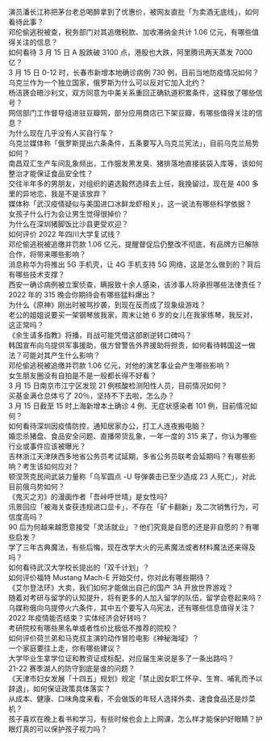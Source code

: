 演员潘长江称把茅台老总喝醉拿到了优惠价，被网友直批「为卖酒无底线」，如何看待此事？  
邓伦偷逃税被查，税务部门对其追缴税款、加收滞纳金共计 1.06 亿元，有哪些值得关注的信息？  
如何看待 3 月 15 日 A 股跌破 3100 点，港股也大跌，阿里腾讯两天蒸发 7000 亿？  
3 月 15 日 0-12 时，长春市新增本地确诊病例 730 例，目前当地防疫情况如何？  
乌克兰作为一个独立国家，俄罗斯为什么可以反对它加入北约？  
杨洁篪会晤沙利文，双方同意为中美关系重回正确轨道积累条件，这释放了哪些信号？  
网信部门工作督导组进驻豆瓣网，部分应用商店已下架豆瓣，有哪些值得关注的信息？  
为什么现在几乎没有人买自行车？  
乌克兰媒体称「俄罗斯提出六条条件，五条要写入乌克兰宪法」，目前乌克兰局势如何？  
南昌双汇生产车间乱象频出，工作服发黑发臭、猪排落地直接装袋入库等，该如何整治才能保证食品安全性？  
交往半年多的男朋友，对组织的遴选毅然选择去上任，我挽留过，现在是 400 多里的异地恋，我是不是该放弃？  
媒体称「武汉疫情疑似与美国进口冰鲜龙虾相关」，这一说法有哪些科学依据？  
女孩子什么行为会让男生觉得很掉价？  
为什么在深圳猪脚饭比沙县更受欢迎？  
如何评价 2022 年四川大学复试线？  
邓伦偷逃税被追缴并罚款 1.06 亿元，提醒督促后仍整改不彻底，有品牌方已解除合作，将带来哪些影响？  
消息称华为将推出 5G 手机壳，让 4G 手机支持 5G 网络，这是怎么做到的？背后有哪些技术支撑？  
西安一确诊病例被立案侦查，瞒报致十余人感染，该涉事人将承担哪些法律责任？  
2022 年的 315 晚会你期待会有哪些猛料爆出？  
为什么《原神》刚出时被骂抄袭，到现在反而成了现象级游戏？  
老公的姐姐说要买一架钢琴放我家，周末让她 6 岁的女儿在我家练琴，我反对，这正常吗？  
《余生请多指教》将播，肖战可能凭借这部剧逆转口碑吗？  
韩国宣布向乌提供军事援助，俄方曾警告外界援助将担责，如何看待韩国这一做法？可能对其产生什么影响？  
邓伦偷逃税被追缴并罚款 1.06 亿元，对他的演艺事业会产生哪些影响？  
女生朋友圈没有自拍是不是一般都长得不好看？  
3 月 15 日南京市江宁区发现 21 例核酸检测阳性人员，目前情况如何？  
买基金满仓总体亏了 20％，坚持不下去啦，怎么办？  
3 月 15 日截至 15 时上海新增本土确诊 4 例、无症状感染者 101 例，目前情况如何？  
如何看待深圳因疫情防控，通知居家办公，打工人连夜搬电脑？  
婚恋杀猪盘、食品安全问题、直播带货乱象，一年一度的 315 来了，你认为哪些行业或事件应该被曝光？  
吉林浙江天津陕西多地省公务员考试延期，多省公务员联考会延期吗？有哪些影响？考生该如何应对？  
顿涅茨克民间武装力量称「乌军圆点 -U 导弹袭击已至少造成 23 人死亡」，对此目前俄乌势如何？  
《鬼灭之刃》的漫画作者「吾峠呼世晴」是女性吗?  
讯景回应「被海关查获违规进口显卡」，不存在「矿卡翻新」及二次销售行为，可信度高吗？  
90 后为何越来越愿意接受「灵活就业」？他们究竟是自愿的还是非自愿的？有哪些启发？  
学了三年古典魔法，有些后悔，现在改学大火的元素魔法或者材料魔法还来得及吗？  
如何看待武汉大学校长提出的「双千计划」？  
如何评价福特 Mustang Mach-E 开始交付，你对此有哪些期待？  
《艾尔登法环》大卖，我们如何才能做出自己的国产 3A 开放世界游戏？  
随着对考研与留学的认知提升，将有更多的人加入留学的队伍，留学会卷起来吗？  
乌媒称俄向乌提停火六条件，其中五个要写入乌宪法，还有哪些信息值得关注？  
2022 年疫情能否结束？实体经济会好转吗？  
考研院校有哪些黑名单或者性价比极低不推荐的院校？  
如何评价荷兰弟和马克叔主演的动作冒险电影《神秘海域》？  
一个家庭要往上走，你有哪些建议？  
大学毕业生拿学位证和教资证成标配，对应届生来说是多了一条出路吗？  
21-22 赛季湖人的防守到底是谁的问题？  
《天津市妇女发展「十四五」规划》规定「禁止因女职工怀孕、生育、哺乳而予以辞退」，如何保证政策具体落实？  
从成本、健康、口味角度来看，不会做饭的年轻人选择外卖、速食食品还是炒菜机？  
孩子喜欢在晚上看书和学习，有些时候也会上上网课，怎么样才能保护好眼睛？护眼灯真的可以保护孩子视力吗？  
